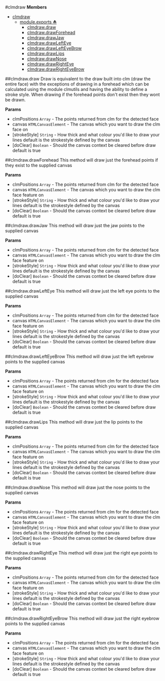 <a name="module_clmdraw"></a>
#clmdraw
**Members**

* [clmdraw](#module_clmdraw)
  * [module.exports ⏏](#exp_module_clmdraw)
    * [clmdraw.draw](#module_clmdraw.draw)
    * [clmdraw.drawForehead](#module_clmdraw.drawForehead)
    * [clmdraw.drawJaw](#module_clmdraw.drawJaw)
    * [clmdraw.drawLeftEye](#module_clmdraw.drawLeftEye)
    * [clmdraw.drawLeftEyeBrow](#module_clmdraw.drawLeftEyeBrow)
    * [clmdraw.drawLips](#module_clmdraw.drawLips)
    * [clmdraw.drawNose](#module_clmdraw.drawNose)
    * [clmdraw.drawRightEye](#module_clmdraw.drawRightEye)
    * [clmdraw.drawRightEyeBrow](#module_clmdraw.drawRightEyeBrow)

<a name="module_clmdraw.draw"></a>
##clmdraw.draw
Draw is equivalent to the draw built into clm (draw the entire face) 
with the exceptions of drawing in a forehead which can be calculated 
using the module clmutils and having the ability to define a stroke 
style. When drawing if the forehead points don't exist then they 
wont be drawn.

**Params**

- clmPositions `Array` - The points returned from clm for the detected face  
- canvas `HTMLCanvasElement` - The canvas which you want to draw the clm face on  
- \[strokeStyle\] `String` - How thick and what colour you'd like to draw your lines
                               default is the strokestyle defined by the canvas  
- \[doClear\] `Boolean` - Should the canvas context be cleared before draw default is true  

<a name="module_clmdraw.drawForehead"></a>
##clmdraw.drawForehead
This method will draw just the forehead points if they exist to the supplied canvas

**Params**

- clmPositions `Array` - The points returned from clm for the detected face  
- canvas `HTMLCanvasElement` - The canvas which you want to draw the clm face feature on  
- \[strokeStyle\] `String` - How thick and what colour you'd like to draw your lines
                               default is the strokestyle defined by the canvas  
- \[doClear\] `Boolean` - Should the canvas context be cleared before draw default is true  

<a name="module_clmdraw.drawJaw"></a>
##clmdraw.drawJaw
This method will draw just the jaw points to the supplied canvas

**Params**

- clmPositions `Array` - The points returned from clm for the detected face  
- canvas `HTMLCanvasElement` - The canvas which you want to draw the clm face feature on  
- \[strokeStyle\] `String` - How thick and what colour you'd like to draw your lines
                               default is the strokestyle defined by the canvas  
- \[doClear\] `Boolean` - Should the canvas context be cleared before draw default is true  

<a name="module_clmdraw.drawLeftEye"></a>
##clmdraw.drawLeftEye
This method will draw just the left eye points to the supplied canvas

**Params**

- clmPositions `Array` - The points returned from clm for the detected face  
- canvas `HTMLCanvasElement` - The canvas which you want to draw the clm face feature on  
- \[strokeStyle\] `String` - How thick and what colour you'd like to draw your lines
                               default is the strokestyle defined by the canvas  
- \[doClear\] `Boolean` - Should the canvas context be cleared before draw default is true  

<a name="module_clmdraw.drawLeftEyeBrow"></a>
##clmdraw.drawLeftEyeBrow
This method will draw just the left eyebrow points to the supplied canvas

**Params**

- clmPositions `Array` - The points returned from clm for the detected face  
- canvas `HTMLCanvasElement` - The canvas which you want to draw the clm face feature on  
- \[strokeStyle\] `String` - How thick and what colour you'd like to draw your lines
                               default is the strokestyle defined by the canvas  
- \[doClear\] `Boolean` - Should the canvas context be cleared before draw default is true  

<a name="module_clmdraw.drawLips"></a>
##clmdraw.drawLips
This method will draw just the lip points to the supplied canvas

**Params**

- clmPositions `Array` - The points returned from clm for the detected face  
- canvas `HTMLCanvasElement` - The canvas which you want to draw the clm face feature on  
- \[strokeStyle\] `String` - How thick and what colour you'd like to draw your lines
                               default is the strokestyle defined by the canvas  
- \[doClear\] `Boolean` - Should the canvas context be cleared before draw default is true  

<a name="module_clmdraw.drawNose"></a>
##clmdraw.drawNose
This method will draw just the nose points to the supplied canvas

**Params**

- clmPositions `Array` - The points returned from clm for the detected face  
- canvas `HTMLCanvasElement` - The canvas which you want to draw the clm face feature on  
- \[strokeStyle\] `String` - How thick and what colour you'd like to draw your lines
                               default is the strokestyle defined by the canvas  
- \[doClear\] `Boolean` - Should the canvas context be cleared before draw default is true  

<a name="module_clmdraw.drawRightEye"></a>
##clmdraw.drawRightEye
This method will draw just the right eye points to the supplied canvas

**Params**

- clmPositions `Array` - The points returned from clm for the detected face  
- canvas `HTMLCanvasElement` - The canvas which you want to draw the clm face feature on  
- \[strokeStyle\] `String` - How thick and what colour you'd like to draw your lines
                               default is the strokestyle defined by the canvas  
- \[doClear\] `Boolean` - Should the canvas context be cleared before draw default is true  

<a name="module_clmdraw.drawRightEyeBrow"></a>
##clmdraw.drawRightEyeBrow
This method will draw just the right eyebrow points to the supplied canvas

**Params**

- clmPositions `Array` - The points returned from clm for the detected face  
- canvas `HTMLCanvasElement` - The canvas which you want to draw the clm face feature on  
- \[strokeStyle\] `String` - How thick and what colour you'd like to draw your lines
                               default is the strokestyle defined by the canvas  
- \[doClear\] `Boolean` - Should the canvas context be cleared before draw default is true  

